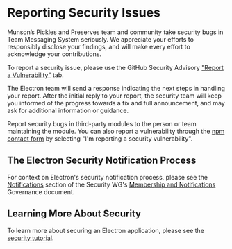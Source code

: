 # Reporting Security Issues

Munson’s Pickles and Preserves team and community take security bugs in Team Messaging System seriously. We appreciate your efforts to responsibly disclose your findings, and will make every effort to acknowledge your contributions.

To report a security issue, please use the GitHub Security Advisory ["Report a Vulnerability"](https://github.com/dave-microsoft/TechExcel-Accelerate-developer-productivity-with-GitHub-Copilot-and-Dev-Box/security/advisories/new) tab.

The Electron team will send a response indicating the next steps in handling your report. After the initial reply to your report, the security team will keep you informed of the progress towards a fix and full announcement, and may ask for additional information or guidance.

Report security bugs in third-party modules to the person or team maintaining the module. You can also report a vulnerability through the [npm contact form](https://www.npmjs.com/support) by selecting "I'm reporting a security vulnerability".

## The Electron Security Notification Process

For context on Electron's security notification process, please see the [Notifications](https://github.com/dave-microsoft/TechExcel-Accelerate-developer-productivity-with-GitHub-Copilot-and-Dev-Box/governance/blob/main/wg-security/membership-and-notifications.md#notifications) section of the Security WG's [Membership and Notifications](https://github.com/dave-microsoft/TechExcel-Accelerate-developer-productivity-with-GitHub-Copilot-and-Dev-Box/governance/blob/main/wg-security/membership-and-notifications.md) Governance document.

## Learning More About Security

To learn more about securing an Electron application, please see the [security tutorial](docs/tutorial/security.md).
